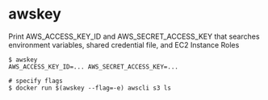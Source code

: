 awskey
====

Print AWS_ACCESS_KEY_ID and AWS_SECRET_ACCESS_KEY
that searches environment variables, shared credential file, and EC2 Instance Roles

```
$ awskey 
AWS_ACCESS_KEY_ID=... AWS_SECRET_ACCESS_KEY=...

# specify flags
$ docker run $(awskey --flag=-e) awscli s3 ls
```

